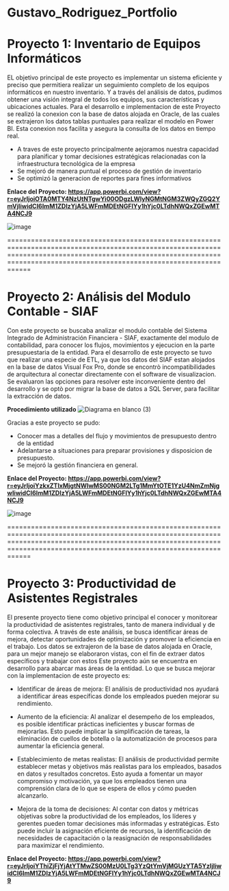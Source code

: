 # Gustavo_Rodriguez_Portfolio


# Proyecto 1: Inventario de Equipos Informáticos
EL objetivo principal de este proyecto es implementar un sistema eficiente y preciso que permitiera realizar un seguimiento completo de los equipos informáticos en nuestro inventario. Y a través del análisis de datos, pudimos obtener una visión integral de todos los equipos, sus características y ubicaciones actuales.
Para el desarrollo e implementacion de este Proyecto se realizó la conexion con la base de datos alojada en Oracle, de las cuales se extrajeron los datos tablas puntuales para realizar el modelo en Power BI. Esta conexion nos facilita y asegura la consulta de los datos en tiempo real.

* A traves de este proyecto principalmente aejoramos nuestra capacidad para planificar y tomar decisiones estratégicas relacionadas con la infraestructura tecnológica de la empresa
* Se mejoró de manera puntual el proceso de gestión de inventario
* Se optimizó la generacion de reportes para fines informativos

**Enlace del Proyecto: https://app.powerbi.com/view?r=eyJrIjoiOTA0MTY4NzUtNTgwYi00ODgzLWIyNGMtNGM3ZWQyZGQ2YmVjIiwidCI6ImM1ZDIzYjA5LWFmMDEtNGFlYy1hYjc0LTdhNWQxZGEwMTA4NCJ9**

![image](https://github.com/GustavoRV7/Gustavo_Rodriguez_Portfolio/assets/79548065/98dfd9e1-9e89-473a-9f2f-09de27c2bc91)


==============================================================================================================================================================================================================================

# Proyecto 2: Análisis del Modulo Contable - SIAF
Con este proyecto se buscaba analizar el modulo contable del Sistema Integrado de Administración Financiera - SIAF, exactamente del modulo de contabilidad, para conocer los flujos, movimientos y ejecucion en la parte presupuestaria de la entidad.
Para el desarrollo de este proyecto se tuvo que realizar una especie de ETL, ya que los datos del SIAF estan alojados en la base de datos Visual Fox Pro, donde se encontrò incompatibilidades de arquitectura al conectar directamente con el software de visualizacion.
Se evaluaron las opciones para resolver este inconveniente dentro del desarrollo y se optò por migrar la base de datos a SQL Server, para facilitar la extracción de datos.


**Procedimiento utilizado**
![Diagrama en blanco (3)](https://github.com/GustavoRV7/Gustavo_Rodriguez_Portfolio/assets/79548065/970abfa2-809c-478c-9a8d-bd7c7fb0b993)


Gracias a este proyecto se pudo:
* Conocer mas a detalles del flujo y movimientos de presupuesto dentro de la entidad
* Adelantarse a situaciones para preparar provisiones y disposicion de presupuesto.
* Se mejoró la gestión financiera en general.

**Enlace del Proyecto: https://app.powerbi.com/view?r=eyJrIjoiYzkxZTIxMjgtNWIwMS00NGM2LTg1MmYtOTE1YzU4NmZmNjgwIiwidCI6ImM1ZDIzYjA5LWFmMDEtNGFlYy1hYjc0LTdhNWQxZGEwMTA4NCJ9**

![image](https://github.com/GustavoRV7/Gustavo_Rodriguez_Portfolio/assets/79548065/02ea5abc-76c0-4b91-9324-145fa4d62ff0)


==============================================================================================================================================================================================================================

# Proyecto 3: Productividad de Asistentes Registrales
El presente proyecto tiene como objetivo principal el conocer y monitorear la productividad de asistentes registrales, tanto de manera individual y de forma colectiva. A través de este análisis, se busca identificar áreas de mejora, detectar oportunidades de optimización y promover la eficiencia en el trabajo.
Los datos se extrajeron de la base de datos alojada en Oracle, para un mejor manejo se elaboraron vistas, con el fin de extraer datos específicos y trabajar con estos
Este proyecto aún se encuentra en desarrollo para abarcar mas áreas de la entidad.
Lo que se busca mejorar con la implementacion de este proyecto es:
* Identificar de áreas de mejora: El análisis de productividad nos ayudará a identificar áreas específicas donde los empleados pueden mejorar su rendimiento.

* Aumento de la eficiencia: Al analizar el desempeño de los empleados, es posible identificar prácticas ineficientes y buscar formas de mejorarlas. Esto puede implicar la simplificación de tareas, la eliminación de cuellos de botella o la automatización de procesos para aumentar la eficiencia general.

* Establecimiento de metas realistas: El análisis de productividad permite establecer metas y objetivos más realistas para los empleados, basados en datos y resultados concretos. Esto ayuda a fomentar un mayor compromiso y motivación, ya que los empleados tienen una comprensión clara de lo que se espera de ellos y cómo pueden alcanzarlo.

* Mejora de la toma de decisiones: Al contar con datos y métricas objetivas sobre la productividad de los empleados, los líderes y gerentes pueden tomar decisiones más informadas y estratégicas. Esto puede incluir la asignación eficiente de recursos, la identificación de necesidades de capacitación o la reasignación de responsabilidades para maximizar el rendimiento.

**Enlace del Proyecto: https://app.powerbi.com/view?r=eyJrIjoiYThiZjFjYjAtYTMwZS00MzU0LTg3YzQtYmVjMGUzYTA5YzljIiwidCI6ImM1ZDIzYjA5LWFmMDEtNGFlYy1hYjc0LTdhNWQxZGEwMTA4NCJ9**
